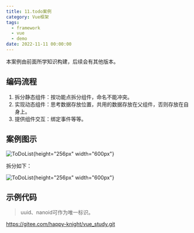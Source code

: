 ```yaml
---
title: 11.todo案例
category: Vue框架
tags:
  - framework
  - vue
  - demo
date: 2022-11-11 00:00:00
---
```




本案例由前面所学知识构建，后续会有其他版本。



## 编码流程

1. 拆分静态组件：按功能点拆分组件，命名不能冲突。
2. 实现动态组件：思考数据存放位置，共用的数据存放在父组件，否则存放在自身上。
3. 提供组件交互：绑定事件等等。



## 案例图示

![ToDoList](demo.png){height="256px" width="600px"}

拆分如下：

![ToDoList](demo_thinking.png){height="256px" width="600px"}



## 示例代码

> uuid、nanoid可作为唯一标识。

https://gitee.com/happy-knight/vue_study.git

